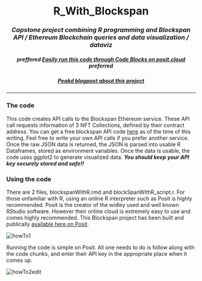 # <center>R_With_Blockspan</center>
### <center>*Capstone project combining R programming and Blockspan API / Ethereum Blockchain queries and data visualization / dataviz*</center>
##### <center>***preffered*** [Easily run this code through Code Blocks on posit.cloud]() ***preferred***</center>
##### <center>[Peakd blogpost about this project](https://peakd.com/general/@amphlux/data-science-my-beginning)</center>
---

### The code
This code creates API calls to the Blockspan Ethereum service. These API call requests information of 3 NFT Collections, defined by their contract address.
You can get a free blockspan API code [here](https://blockspan.com/) as of the time of this writing. Feel free to write your own API calls if you prefer another service.
Once the raw JSON data is returned, the JSON is parsed into usable R Dataframes, stored as environment variables.
Once the data is usable, the code uses ggplot2 to generate visualized data. ***You should keep your API key securely stored and safe!!***

### Using the code
There are 2 files, blockspanWithR.rmd and blockSpanWithR_script.r. For those unfamiliar with R, using an online R interpreter such as Posit is highly recommended.
Posit is the creator of the widley used and well known RStudio software. However their online cloud is extremely easy to use and comes highly recommended.
This Blockspan project has been built and publically [available here on Posit](https://posit.cloud/content/8202743).

![howTo1](https://github.com/Amphlux/R_With_Blockspan/assets/115769719/b582c7c8-a1d8-4fc9-8fd5-a6d3d8146c5d)

Running the code is simple on Posit. All one needs to do is follow along with the code chunks, and enter their API key in the appropriate place when it comes up.

![howTo2edit](https://github.com/Amphlux/R_With_Blockspan/assets/115769719/50025cd8-12b3-489e-9f33-82163738e889)

